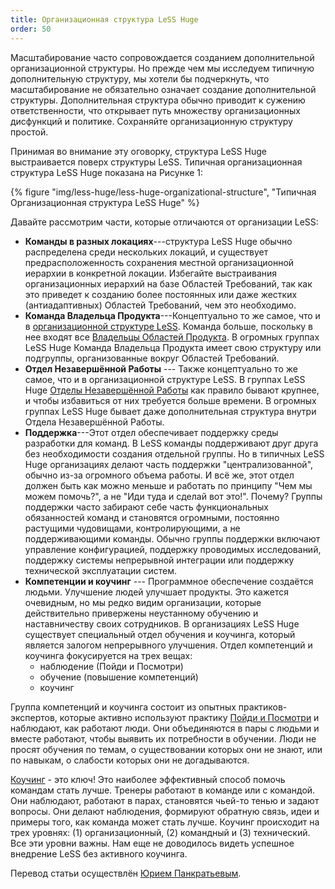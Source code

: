 ```yaml
---
title: Организационная структура LeSS Huge
order: 50
---
```


Масштабирование часто сопровождается созданием дополнительной организационной структуры. Но прежде чем мы исследуем типичную дополнительную структуру, мы хотели бы подчеркнуть, что масштабирование не обязательно означает создание дополнительной структуры. Дополнительная структура обычно приводит к сужению ответственности, что открывает путь множеству организационных дисфункций и политике. Сохраняйте организационную структуру простой.

Принимая во внимание эту оговорку, структура LeSS Huge выстраивается поверх структуры LeSS. Типичная организационная структура LeSS Huge показана на Рисунке 1:

<div>
  {% figure "img/less-huge/less-huge-organizational-structure", "Типичная Организационная структура LeSS Huge" %}
</div>

Давайте рассмотрим части, которые отличаются от организации LeSS:

* **Команды в разных локациях**---структура LeSS Huge обычно распределена среди нескольких локаций, и существует предрасположенность сохранения местной организационной иерархии в конкретной локации. Избегайте выстраивания организационных иерархий на базе Областей Требований, так как это приведет к созданию более постоянных или даже жестких (антиадаптивных) Областей Требований, чем это необходимо.
* **Команда Владельца Продукта**---Концептуально то же самое, что и в [организационной структуре LeSS](../structure/organization-structure.html). Команда больше, поскольку в нее входят все [Владельцы Областей Продукта](area-product-owner.html). В огромных группах LeSS Huge Команда Владельца Продукта имеет свою структуру или подгруппы, организованные вокруг Областей Требований.
* **Отдел Незавершённой Работы** --- Также концептуально то же самое, что и в организационной структуре LeSS. В группах LeSS Huge [Отделы Незавершённой Работы](../framework/definition-of-done.html) как правило бывают крупнее, и чтобы избавиться от них требуется больше времени. В огромных группах LeSS Huge бывает даже дополнительная структура внутри Отдела Незавершённой Работы.
* **Поддержка**---Этот отдел обеспечивает поддержку среды разработки для команд. В LeSS команды поддерживают друг друга без необходимости создания отдельной группы. Но в типичных LeSS Huge организациях делают часть поддержки "централизованной", обычно из-за огромного объема работы. И всё же, этот отдел должен быть как можно меньше и работать по принципу "Чем мы можем помочь?", а не "Иди туда и сделай вот это!". Почему? Группы поддержки часто забирают себе часть функциональных обязанностей команд и становятся огромными, постоянно растущими чудовищами, контролирующими, а не поддерживающими команды.
   Обычно группы поддержки включают управление конфигурацией, поддержку проводимых исследований, поддержку системы непрерывной интеграции или поддержку технической эксплуатации систем.
* **Компетенции и коучинг** --- Программное обеспечение создаётся людьми. Улучшение людей улучшает продукты. Это кажется очевидным, но мы редко видим организации, которые действительно привержены неустанному обучению и наставничеству своих сотрудников. В организациях LeSS Huge существует специальный отдел обучения и коучинга, который является залогом непрерывного улучшения.
   Отдел компетенций и коучинга фокусируется на трех вещах:
   * наблюдение (Пойди и Посмотри)
   * обучение (повышение компетенций)
   * коучинг

Группа компетенций и коучинга состоит из опытных практиков-экспертов, которые активно используют практику [Пойди и Посмотри](../management/go_see.html) и наблюдают, как работают люди. Они объединяются в пары с людьми и вместе работают, чтобы выявить их потребности в обучении. Люди не просят обучения по темам, о существовании которых они не знают, или по навыкам, о слабости которых они не догадываются.

[Коучинг](../Adventure/coaching.html) - это ключ! Это наиболее эффективный способ помочь командам стать лучше. Тренеры работают в команде или с командой. Они наблюдают, работают в парах, становятся чьей-то тенью и задают вопросы. Они делают наблюдения, формируют обратную связь, идеи и примеры того, как команда может стать лучше. Коучинг происходит на трех уровнях: (1) организационный, (2) командный и (3) технический. Все эти уровни важны. Нам еще не доводилось видеть успешное внедрение LeSS без активного коучинга.

Перевод статьи осуществлён [Юрием Панкратьевым](https://www.linkedin.com/in/yuriypankratyev).
